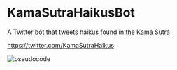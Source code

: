 # KamaSutraHaikusBot
A Twitter bot that tweets haikus found in the Kama Sutra

https://twitter.com/KamaSutraHaikus

![pseudocode](https://cloud.githubusercontent.com/assets/10643705/17126383/d3193628-52ca-11e6-8b5d-47a054d8007c.png)

